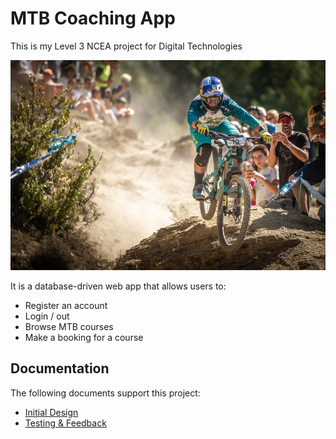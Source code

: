 # MTB Coaching App

This is my Level 3 NCEA project for Digital Technologies

![MTB rider](images/rude.jpg)

It is a database-driven web app that allows users to:

- Register an account
- Login / out
- Browse MTB courses
- Make a booking for a course

## Documentation

The following documents support this project:

- [Initial Design](Design.md)
- [Testing & Feedback](Testing.md)


